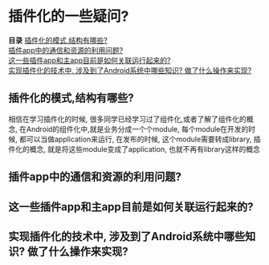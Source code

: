
# 插件化的一些疑问?
**目录**
[插件化的模式,结构有哪些?](#content1)  
[插件app中的通信和资源的利用问题?](#content2)  
[这一些插件app和主app目前是如何关联运行起来的?](#content3)  
[实现插件化的技术中, 涉及到了Android系统中哪些知识? 做了什么操作来实现?](#content4)  

<a name="content1"/>

 ## 插件化的模式,结构有哪些?

   相信在学习插件化的时候, 很多同学已经学习过了组件化,或者了解了组件化的概念, 在Android的组件化中,就是业务分成一个个module, 每个module在开发的时候, 都可以当做application来运行, 在发布的时候, 这个module需要转成library, 插件化的概念, 就是将这些module变成了application, 也就不再有library这样的概念 
<a name="content2"/>
## 插件app中的通信和资源的利用问题?

<a name="content3"/>

## 这一些插件app和主app目前是如何关联运行起来的?

<a name="content4"/>

## 实现插件化的技术中, 涉及到了Android系统中哪些知识? 做了什么操作来实现?


